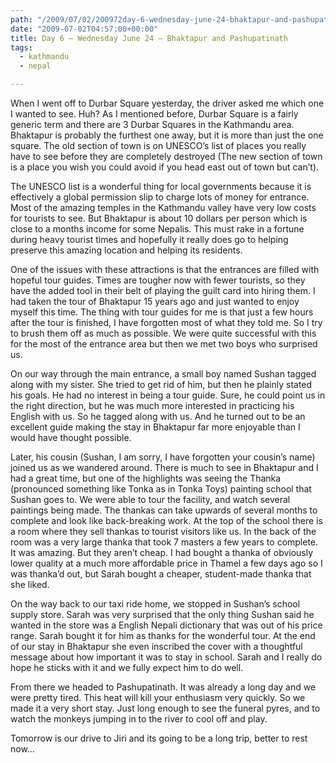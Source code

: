 ```yaml
---
path: "/2009/07/02/200972day-6-wednesday-june-24-bhaktapur-and-pashupatinath-html/" 
date: "2009-07-02T04:57:00+00:00" 
title: Day 6 – Wednesday June 24 – Bhaktapur and Pashupatinath
tags:
  - kathmandu
  - nepal

---
```


  <p>
    When I went off to Durbar Square yesterday, the driver asked me which one I wanted to see. Huh? As I mentioned before, Durbar Square is a fairly generic term and there are 3 Durbar Squares in the Kathmandu area. Bhaktapur is probably the furthest one away, but it is more than just the one square. The old section of town is on UNESCO&rsquo;s list of places you really have to see before they are completely destroyed (The new section of town is a place you wish you could avoid if you head east out of town but can&rsquo;t).
  </p>
  
  <p>
    The UNESCO list is a wonderful thing for local governments because it is effectively a global permission slip to charge lots of money for entrance. Most of the amazing temples in the Kathmandu valley have very low costs for tourists to see. But Bhaktapur is about 10 dollars per person which is close to a months income for some Nepalis. This must rake in a fortune during heavy tourist times and hopefully it really does go to helping preserve this amazing location and helping its residents.
  </p>
  
  <p>
    One of the issues with these attractions is that the entrances are filled with hopeful tour guides. Times are tougher now with fewer tourists, so they have the added tool in their belt of playing the guilt card into hiring them. I had taken the tour of Bhaktapur 15 years ago and just wanted to enjoy myself this time. The thing with tour guides for me is that just a few hours after the tour is finished, I have forgotten most of what they told me. So I try to brush them off as much as possible. We were quite successful with this for the most of the entrance area but then we met two boys who surprised us.
  </p>
  
  <p>
    On our way through the main entrance, a small boy named Sushan tagged along with my sister. She tried to get rid of him, but then he plainly stated his goals. He had no interest in being a tour guide. Sure, he could point us in the right direction, but he was much more interested in practicing his English with us. So he tagged along with us. And he turned out to be an excellent guide making the stay in Bhaktapur far more enjoyable than I would have thought possible.&nbsp;&nbsp;
  </p>
  
  <p>
    Later, his cousin (Sushan, I am sorry, I have forgotten your cousin&rsquo;s name) joined us as we wandered around. There is much to see in Bhaktapur and I had a great time, but one of the highlights was seeing the Thanka (pronounced something like Tonka as in Tonka Toys) painting school that Sushan goes to. We were able to tour the facility, and watch several paintings being made. The thankas can take upwards of several months to complete and look like back-breaking work. At the top of the school there is a room where they sell thankas to tourist visitors like us. In the back of the room was a very large thanka that took 7 masters a few years to complete. It was amazing. But they aren&rsquo;t cheap. I had bought a thanka of obviously lower quality at a much more affordable price in Thamel a few days ago so I was thanka&rsquo;d out, but Sarah bought a cheaper, student-made thanka that she liked.
  </p>
  
  <p>
    On the way back to our taxi ride home, we stopped in Sushan&rsquo;s school supply store. Sarah was very surprised that the only thing Sushan said he wanted in the store was a English Nepali dictionary that was out of his price range. Sarah bought it for him as thanks for the wonderful tour. At the end of our stay in Bhaktapur she even inscribed the cover with a thoughtful message about how important it was to stay in school. Sarah and I really do hope he sticks with it and we fully expect him to do well.
  </p>
  
  <p>
    From there we headed to Pashupatinath. It was already a long day and we were pretty tired. This heat will kill your enthusiasm very quickly. So we made it a very short stay. Just long enough to see the funeral pyres, and to watch the monkeys jumping in to the river to cool off and play.
  </p>
  
  <p>
    Tomorrow is our drive to Jiri and its going to be a long trip, better to rest now&hellip;
  </p>
</div>